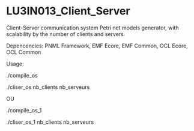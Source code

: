 # LU3IN013_Client_Server
Client-Server communication system Petri net models generator, with scalability by the number of clients and servers

Depencencies: PNML Framework, EMF Ecore, EMF Common, OCL Ecore, OCL Common

Usage:

./compile_os

./cliser_os nb_clients nb_serveurs

OU

 ./compile_os_1

./cliser_os_1 nb_clients nb_serveurs

